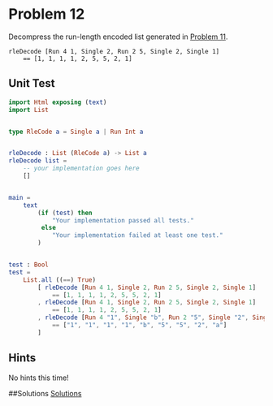 # Problem 12

Decompress the run-length encoded list generated in [Problem 11](p/p11.md).

```
rleDecode [Run 4 1, Single 2, Run 2 5, Single 2, Single 1]
    == [1, 1, 1, 1, 2, 5, 5, 2, 1]
```
## Unit Test
```elm
import Html exposing (text)
import List


type RleCode a = Single a | Run Int a


rleDecode : List (RleCode a) -> List a
rleDecode list =
    -- your implementation goes here
    []


main =
    text
        (if (test) then
            "Your implementation passed all tests."
         else
            "Your implementation failed at least one test."
        )


test : Bool
test =
    List.all ((==) True)
        [ rleDecode [Run 4 1, Single 2, Run 2 5, Single 2, Single 1] 
            == [1, 1, 1, 1, 2, 5, 5, 2, 1]
        , rleDecode [Run 4 1, Single 2, Run 2 5, Single 2, Single 1]
            == [1, 1, 1, 1, 2, 5, 5, 2, 1]
        , rleDecode [Run 4 "1", Single "b", Run 2 "5", Single "2", Single "a"]
            == ["1", "1", "1", "1", "b", "5", "5", "2", "a"]
        ]
```

## Hints
No hints this time! 

##Solutions 
[Solutions](../s/s12.md)